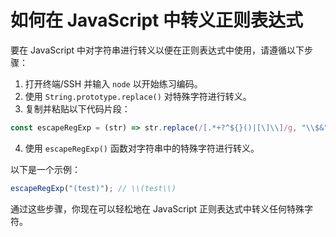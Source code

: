 # 如何在 JavaScript 中转义正则表达式

要在 JavaScript 中对字符串进行转义以便在正则表达式中使用，请遵循以下步骤：

1. 打开终端/SSH 并输入 `node` 以开始练习编码。
2. 使用 `String.prototype.replace()` 对特殊字符进行转义。
3. 复制并粘贴以下代码片段：

```js
const escapeRegExp = (str) => str.replace(/[.*+?^${}()|[\]\\]/g, "\\$&");
```

4. 使用 `escapeRegExp()` 函数对字符串中的特殊字符进行转义。

以下是一个示例：

```js
escapeRegExp("(test)"); // \\(test\\)
```

通过这些步骤，你现在可以轻松地在 JavaScript 正则表达式中转义任何特殊字符。
